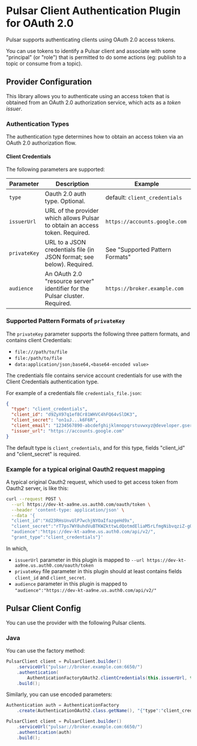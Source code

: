 # Pulsar Client Authentication Plugin for OAuth 2.0

Pulsar supports authenticating clients using OAuth 2.0 access tokens.

You can use tokens to identify a Pulsar client and associate with some "principal" (or "role") that is permitted
to do some actions (eg: publish to a topic or consume from a topic).

## Provider Configuration
This library allows you to authenticate using an access token that is obtained from an OAuth 2.0 authorization service,
which acts as a _token issuer_.

### Authentication Types
The authentication type determines how to obtain an access token via an OAuth 2.0 authorization flow.

#### Client Credentials
The following parameters are supported:

| Parameter  | Description  | Example |
|---|---|---|
| `type` | Oauth 2.0 auth type. Optional. | default: `client_credentials`  |
| `issuerUrl` | URL of the provider which allows Pulsar to obtain an access token. Required. | `https://accounts.google.com` |
| `privateKey` | URL to a JSON credentials file (in JSON format; see below). Required. | See "Supported Pattern Formats" |
| `audience`  | An OAuth 2.0 "resource server" identifier for the Pulsar cluster. Required. | `https://broker.example.com` |

### Supported Pattern Formats of `privateKey`
The `privateKey` parameter supports the following three pattern formats, and contains client Credentials:

- `file:///path/to/file`
- `file:/path/to/file`
- `data:application/json;base64,<base64-encoded value>`

The credentials file contains service account credentials for use with the Client Credentials authentication type.

For example of a credentials file `credentials_file.json`:
```json
{
  "type": "client_credentials",
  "client_id": "d9ZyX97q1ef8Cr81WHVC4hFQ64vSlDK3",
  "client_secret": "on1uJ...k6F6R",
  "client_email": "1234567890-abcdefghijklmnopqrstuvwxyz@developer.gserviceaccount.com",
  "issuer_url": "https://accounts.google.com"
}
```

The default type is `client_credentials`, and for this type, fields "client_id" and "client_secret" is required.

### Example for a typical original Oauth2 request mapping

A typical original Oauth2 request, which used to get access token from Oauth2 server, is like this: 

```bash
curl --request POST \
  --url https://dev-kt-aa9ne.us.auth0.com/oauth/token \
  --header 'content-type: application/json' \
  --data '{
  "client_id":"Xd23RHsUnvUlP7wchjNYOaIfazgeHd9x",
  "client_secret":"rT7ps7WY8uhdVuBTKWZkttwLdQotmdEliaM5rLfmgNibvqziZ-g07ZH52N_poGAb",
  "audience":"https://dev-kt-aa9ne.us.auth0.com/api/v2/",
  "grant_type":"client_credentials"}'
```

In which,
- `issuerUrl` parameter in this plugin is mapped to `--url https://dev-kt-aa9ne.us.auth0.com/oauth/token`
- `privateKey` file parameter in this plugin should at least contains fields `client_id` and `client_secret`.
- `audience` parameter in this plugin is mapped to  `"audience":"https://dev-kt-aa9ne.us.auth0.com/api/v2/"`

## Pulsar Client Config
You can use the provider with the following Pulsar clients.

### Java
You can use the factory method:
```java
PulsarClient client = PulsarClient.builder()
    .serviceUrl("pulsar://broker.example.com:6650/")
    .authentication(
        AuthenticationFactoryOAuth2.clientCredentials(this.issuerUrl, this.credentialsUrl, this.audience))
    .build();
```

Similarly, you can use encoded parameters:
```java
Authentication auth = AuthenticationFactory
    .create(AuthenticationOAuth2.class.getName(), "{"type":"client_credentials","privateKey":"...","issuerUrl":"...","audience":"..."}");

PulsarClient client = PulsarClient.builder()
    .serviceUrl("pulsar://broker.example.com:6650/")
    .authentication(auth)
    .build();
```
